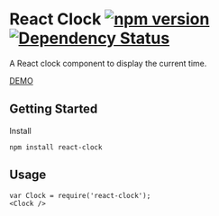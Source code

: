# React Clock [![npm version](https://badge.fury.io/js/react-clock.svg)](http://badge.fury.io/js/react-clock) [![Dependency Status](https://david-dm.org/ryanburgess/react-clock.svg)](https://david-dm.org/ryanburgess/react-clock)
A React clock component to display the current time.

[DEMO](http://htmlpreview.github.io/?https://github.com/ryanburgess/react-clock/master/index.html)

## Getting Started

Install

```
npm install react-clock
```

## Usage

```
var Clock = require('react-clock');
<Clock />
```
